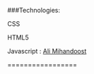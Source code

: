 ###Technologies:

CSS

HTML5

Javascript : [Ali Mihandoost](https://github.com/AliMD)

=================